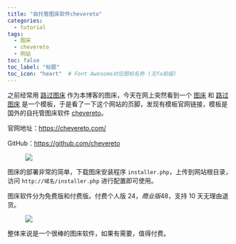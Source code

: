 ```yaml
---
title: "自托管图床软件chevereto"
categories:
  - tutorial
tags:
  - 图床
  - chevereto
  - 网站
toc: false
toc_label: "标题"
toc_icon: "heart"  # Font Awesome对应图标名称 (无fa前缀)	
---
```


之前经常用 [路过图床][2] 作为本博客的图床，今天在网上突然看到一个 [图床][1] 和 [路过图床][2] 是一个模板，于是看了一下这个网站的页脚，发现有模板官网链接，模板是国外的自托管图床软件 [chevereto][3]。

官网地址：<https://chevereto.com/>

GitHub：<https://github.com/chevereto>

<figure>
  <a href="https://cdn.jsdelivr.net/gh/sunete/imghost/img20200503204716.png"><img src="https://cdn.jsdelivr.net/gh/sunete/imghost/img20200503204716.png"></a>
</figure>

图床的部署非常的简单，下载图床安装程序 `installer.php`，上传到网站根目录，访问 `http://域名/installer.php` 进行配置即可使用。

图床软件分为免费版和付费版。付费个人版 24$，商业版 48$，支持 10 天无理由退货。

<figure> <a href="https://cdn.jsdelivr.net/gh/sunete/imghost/img20200505201932.png"><img src="https://cdn.jsdelivr.net/gh/sunete/imghost/img20200505201932.png"></a> </figure>

整体来说是一个很棒的图床软件，如果有需要，值得付费。


[1]: https://tc.zeruns.tech/
[2]: https://imgchr.com/
[3]: https://chevereto.com/
